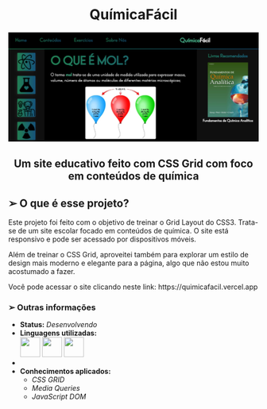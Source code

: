 <h1 align="center"> QuímicaFácil </h1>

<img src="./imgs/site.png">

<h2 align="center">Um site educativo feito com CSS Grid com foco em conteúdos de química</h2>

<h2> ➢ O que é esse projeto? </h2>
<p> 
  Este projeto foi feito com o objetivo de treinar o Grid Layout do CSS3. Trata-se de um site
  escolar focado em conteúdos de química. O site está responsivo e pode ser acessado por
  dispositivos móveis.
</p>
<p> 
  Além de treinar o CSS Grid, aproveitei também para explorar um estilo de design mais
  moderno e elegante para a página, algo que não estou muito acostumado a fazer.
</p>
<p>
  Você pode acessar o site clicando neste link: https://quimicafacil.vercel.app
</p>

<h3> ➢ Outras informações </h3>
<ul>
  <li> <strong>Status:</strong> <em>Desenvolvendo</em>
  <li> <strong>Linguagens utilizadas:</strong> <br>
    <div style="display: inline-block;">
      <img src="https://cdn.jsdelivr.net/gh/devicons/devicon/icons/html5/html5-original.svg" width="40" height="40" />
      <img src="https://cdn.jsdelivr.net/gh/devicons/devicon/icons/css3/css3-original.svg" width="40" height="40" />
      <img src="https://cdn.jsdelivr.net/gh/devicons/devicon/icons/javascript/javascript-plain.svg" width="40" height="40"/>
    </div>
  <li>
  <li> <strong>Conhecimentos aplicados:</strong>
  <ul>
    <li> <em>CSS GRID</em>
    <li> <em>Media Queries</em>
    <li> <em>JavaScript DOM</em>
  </ul>
</ul>
